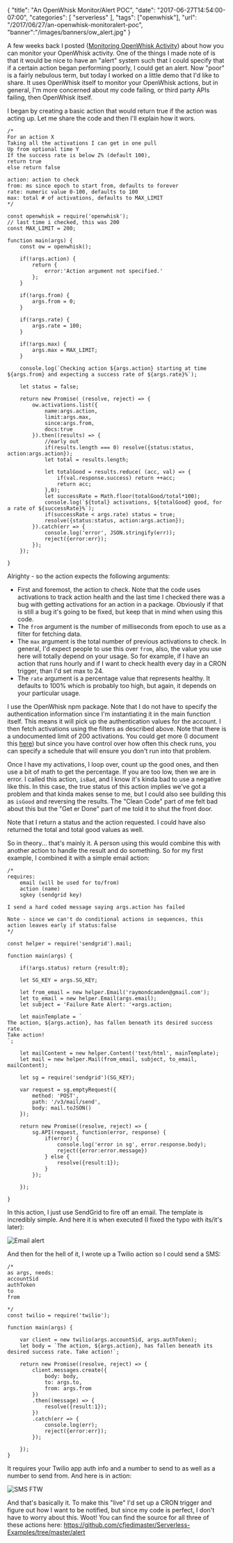 {
	"title": "An OpenWhisk Monitor/Alert POC",
	"date": "2017-06-27T14:54:00-07:00",
	"categories": [
		"serverless"
	],
	"tags": ["openwhisk"],
	"url": "/2017/06/27/an-openwhisk-monitoralert-poc",
	"banner":"/images/banners/ow_alert.jpg"
}

A few weeks back I posted (<a href="https://www.raymondcamden.com/2017/06/16/monitoring-openwhisk-activity/">Monitoring OpenWhisk Activity</a>) about how you can monitor your OpenWhisk activity. One of the things I made note of is that it would be nice to have an "alert" system such that I could specify that if a certain action began performing poorly, I could get an alert. Now "poor" is a fairly nebulous term, but today I worked on a little demo that I'd like to share. It uses OpenWhisk itself to monitor your OpenWhisk actions, but in general, I'm more concerned about my code failing, or third party APIs failing, then OpenWhisk itself.

I began by creating a basic action that would return true if the action was acting up. Let me share the code and then I'll explain how it wors.

<pre><code class="language-javascript">&#x2F;*
For an action X
Taking all the activations I can get in one pull
Up from optional time Y
If the success rate is below Z% (default 100), 
return true
else return false

action: action to check
from: ms since epoch to start from, defaults to forever
rate: numeric value 0-100, defaults to 100
max: total # of activations, defaults to MAX_LIMIT
*&#x2F;

const openwhisk = require(&#x27;openwhisk&#x27;);
&#x2F;&#x2F; last time i checked, this was 200
const MAX_LIMIT = 200;

function main(args) {
	const ow = openwhisk();

	if(!args.action) {
		return {
			error:&#x27;Action argument not specified.&#x27;
		};
	}

	if(!args.from) {
		args.from = 0;
	}

	if(!args.rate) {
		args.rate = 100;
	}

	if(!args.max) {
		args.max = MAX_LIMIT;
	}

	console.log(`Checking action ${args.action} starting at time ${args.from} and expecting a success rate of ${args.rate}%`);

	let status = false;

	return new Promise( (resolve, reject) =&gt; {
		ow.activations.list({
			name:args.action,
			limit:args.max,
			since:args.from,
			docs:true
		}).then((results) =&gt; {
			&#x2F;&#x2F;early out
			if(results.length === 0) resolve({status:status, action:args.action});
			let total = results.length;

			let totalGood = results.reduce( (acc, val) =&gt; {
				if(val.response.success) return ++acc;
				return acc;
			},0);
			let successRate = Math.floor(totalGood&#x2F;total*100);
			console.log(`${total} activations, ${totalGood} good, for a rate of ${successRate}%`);
			if(successRate &lt; args.rate) status = true;
			resolve({status:status, action:args.action});
		}).catch(err =&gt; {
			console.log(&#x27;error&#x27;, JSON.stringify(err));
			reject({error:err});
		});
	});

}
</code></pre>

Alrighty - so the action expects the following arguments:

* First and foremost, the action to check. Note that the code uses activations to track action health and the last time I checked there was a bug with getting activations for an action in a package. Obviously if that is still a bug it's going to be fixed, but keep that in mind when using this code. 
* The `from` argument is the number of milliseconds from epoch to use as a filter for fetching data.
* The `max` argument is the total number of previous activations to check. In general, I'd expect people to use this over `from`, also, the value you use here will totally depend on your usage. So for example, if I have an action that runs hourly and if I want to check health every day in a CRON trigger, than I'd set max to 24. 
* The `rate` argument is a percentage value that represents healthy. It defaults to 100% which is probably too high, but again, it depends on your particular usage.

I use the OpenWhisk npm package. Note that I do not have to specify the authentication information since I'm instantiating it in the main function itself. This means it will pick up the authentication values for the account. I then fetch activations using the filters as described above. Note that there is a undocumented limit of 200 activations. You could get more (I document this <a href="https://www.raymondcamden.com/2017/05/15/my-own-openwhisk-stat-tool/">here</a>) but since you have control over how often this check runs, you can specify a schedule that will ensure you don't run into that problem. 

Once I have my activations, I loop over, count up the good ones, and then use a bit of math to get the percentage. If you are too low, then we are in error. I called this action, `isBad`, and I know it's kinda bad to use a negative like this. In this case, the true status of this action implies we've got a problem and that kinda makes sense to me, but I could also see building this as `isGood` and reversing the results. The "Clean Code" part of me felt bad about this but the "Get er Done" part of me told it to shut the front door. 

Note that I return a status and the action requested. I could have also returned the total and total good values as well.

So in theory... that's mainly it. A person using this would combine this with another action to handle the result and do something. So for my first example, I combined it with a simple email action:

<pre><code class="language-javascript">&#x2F;*
requires:
    email (will be used for to&#x2F;from)
    action (name)
    sgkey (sendgrid key)

I send a hard coded message saying args.action has failed

Note - since we can&#x27;t do conditional actions in sequences, this
action leaves early if status:false
*&#x2F;

const helper = require(&#x27;sendgrid&#x27;).mail;

function main(args) {

    if(!args.status) return {result:0};

	let SG_KEY = args.SG_KEY;

	let from_email = new helper.Email(&#x27;raymondcamden@gmail.com&#x27;);
	let to_email = new helper.Email(args.email);
	let subject = &#x27;Failure Rate Alert: &#x27;+args.action;

    let mainTemplate = `
The action, ${args.action}, has fallen beneath its desired success rate.
Take action!
`;

    let mailContent = new helper.Content(&#x27;text&#x2F;html&#x27;, mainTemplate);
    let mail = new helper.Mail(from_email, subject, to_email, mailContent);

    let sg = require(&#x27;sendgrid&#x27;)(SG_KEY);
    
    var request = sg.emptyRequest({
        method: &#x27;POST&#x27;,
        path: &#x27;&#x2F;v3&#x2F;mail&#x2F;send&#x27;,
        body: mail.toJSON()
    });

    return new Promise((resolve, reject) =&gt; {
        sg.API(request, function(error, response) {
            if(error) {
                console.log(&#x27;error in sg&#x27;, error.response.body);
                reject({error:error.message}) 
            } else {
                resolve({result:1});
            }
        });

    });

}
</code></pre>

In this action, I just use SendGrid to fire off an email. The template is incredibly simple. And here it is when executed (I fixed the typo with its/it's later):

![Email alert](https://static.raymondcamden.com/images/2017/6/alert1.jpg)

And then for the hell of it, I wrote up a Twilio action so I could send a SMS:

<pre><code class="language-javascript">&#x2F;*
as args, needs:
accountSid
authToken
to 
from

*&#x2F;
const twilio = require(&#x27;twilio&#x27;);

function main(args) {

    var client = new twilio(args.accountSid, args.authToken);
    let body = `The action, ${args.action}, has fallen beneath its desired success rate. Take action!`;

    return new Promise((resolve, reject) =&gt; {
        client.messages.create({
            body: body,
            to: args.to,  
            from: args.from
        })
        .then((message) =&gt; {
            resolve({result:1});
        })
        .catch(err =&gt; {
            console.log(err);
            reject({error:err});
        });
        
    });
}
</code></pre>

It requires your Twilio app auth info and a number to send to as well as a number to send from. And here is in action:

<img src="https://static.raymondcamden.com/images/2017/6/alert2a.jpg" title="SMS FTW" class="imgborder">

And that's basically it. To make this "live" I'd set up a CRON trigger and figure out how I want to be notified, but since my code is perfect, I don't have to worry about this. Woot! You can find the source for all three of these actions here: https://github.com/cfjedimaster/Serverless-Examples/tree/master/alert
